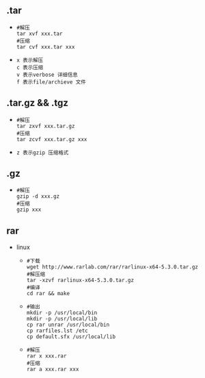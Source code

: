## .tar

- ```
  #解压
  tar xvf xxx.tar
  #压缩
  tar cvf xxx.tar xxx
  ```

- ```
  x 表示解压
  c 表示压缩
  v 表示verbose 详细信息
  f 表示file/archieve 文件
  ```

## .tar.gz && .tgz

- ```text
  #解压
  tar zxvf xxx.tar.gz
  #压缩
  tar zcvf xxx.tar.gz xxx
  ```

- ```text
  z 表示gzip 压缩格式
  ```

## .gz

- ```text
  #解压
  gzip -d xxx.gz
  #压缩
  gzip xxx
  ```

## rar

- linux

  - ```
    #下载
    wget http://www.rarlab.com/rar/rarlinux-x64-5.3.0.tar.gz
    #解压缩
    tar -xzvf rarlinux-x64-5.3.0.tar.gz 
    #编译
    cd rar && make
    ```

  - ```
    #输出
    mkdir -p /usr/local/bin
    mkdir -p /usr/local/lib
    cp rar unrar /usr/local/bin
    cp rarfiles.lst /etc
    cp default.sfx /usr/local/lib
    ```

  - ```
    #解压
    rar x xxx.rar
    #压缩
    rar a xxx.rar xxx
    ```